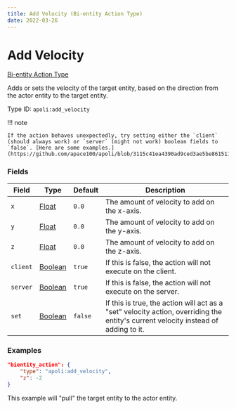 ```yaml
---
title: Add Velocity (Bi-entity Action Type)
date: 2022-03-26
---
```


# Add Velocity

[Bi-entity Action Type](../bientity_action_types.md)

Adds or sets the velocity of the target entity, based on the direction from the actor entity to the target entity.

Type ID: `apoli:add_velocity`

!!! note

	If the action behaves unexpectedly, try setting either the `client` (should always work) or `server` (might not work) boolean fields to `false`. [Here are some examples.](https://github.com/apace100/apoli/blob/3115c41ea4390ad9ced3ae5be86151131accc36f/testdata/apoli/powers/add_velocity.json)

### Fields

Field  | Type | Default | Description
-------| ---- | ------- | -----------
`x` | [Float](../data_types/float.md) | `0.0` | The amount of velocity to add on the x-axis.
`y` | [Float](../data_types/float.md) | `0.0` | The amount of velocity to add on the y-axis.
`z` | [Float](../data_types/float.md) | `0.0` | The amount of velocity to add on the z-axis.
`client` | [Boolean](../data_types/boolean.md) | `true` | If this is false, the action will not execute on the client.
`server` | [Boolean](../data_types/boolean.md) | `true` | If this is false, the action will not execute on the server.
`set` | [Boolean](../data_types/boolean.md) | `false` | If this is true, the action will act as a "set" velocity action, overriding the entity's current velocity instead of adding to it.

### Examples

```json
"bientity_action": {
	"type": "apoli:add_velocity",
	"z": -2
}
```

This example will "pull" the target entity to the actor entity.
